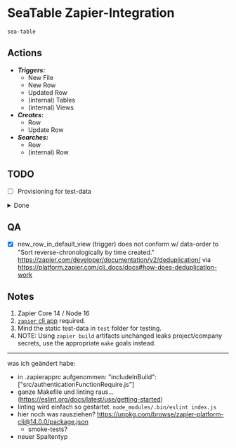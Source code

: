 # SeaTable Zapier-Integration

`sea-table`

## Actions

* ***Triggers:***
    * New File
    * New Row
    * Updated Row
    * (internal) Tables
    * (internal) Views
* ***Creates:***
    * Row
    * Update Row
* ***Searches:***
    * Row
    * (internal) Row

## TODO

* [ ] Provisioning for test-data

<details>
  <summary>Done</summary>

## Done

* [DEV-1: Version 2.0.0 Release Done-Log](doc/dev-1-v2.0.0-release.md)

</details>

## QA

* [x] new_row_in_default_view (trigger) does not conform w/ data-order to "Sort reverse-chronologically by time
  created." <https://zapier.com/developer/documentation/v2/deduplication/>
  via <https://platform.zapier.com/cli_docs/docs#how-does-deduplication-work>

## Notes

1. Zapier Core 14 / Node 16
2. [`zapier` cli app][ZAPIER-CLI] required.
3. Mind the static test-data in `test` folder for testing.
4. NOTE: Using `zapier build` artifacts unchanged leaks project/company
   secrets, use the appropriate `make` goals instead.

[ZAPIER-CLI]: https://platform.zapier.com/cli_tutorials/getting-started#installing-the-cli

---------

was ich geändert habe:
- in .zapierapprc aufgenommen: "includeInBuild": ["src/authenticationFunctionRequire.js"]
- ganze Makefile und linting raus... (https://eslint.org/docs/latest/use/getting-started) 
- linting wird einfach so gestartet. `node_modules/.bin/eslint index.js`
- hier noch was rausziehen? https://unpkg.com/browse/zapier-platform-cli@14.0.0/package.json 
  - smoke-tests?
- neuer Spaltentyp

